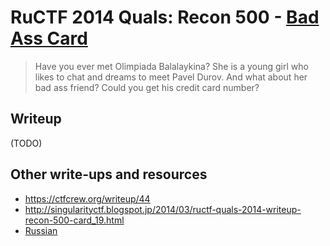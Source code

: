 # RuCTF 2014 Quals: Recon 500 - [Bad Ass Card](https://github.com/HackerDom/ructf-2014-quals/tree/master/tasks/bad_ass_card)

> Have you ever met Olimpiada Balalaykina?
> She is a young girl who likes to chat and dreams to meet Pavel Durov.
> And what about her bad ass friend? Could you get his credit card number?

## Writeup

(TODO)

## Other write-ups and resources

* <https://ctfcrew.org/writeup/44>
* <http://singularityctf.blogspot.jp/2014/03/ructf-quals-2014-writeup-recon-500-card_19.html>
* [Russian](http://singularityctf.blogspot.de/2014/03/ructf-quals-2014-writeup-recon-500-card.html)
